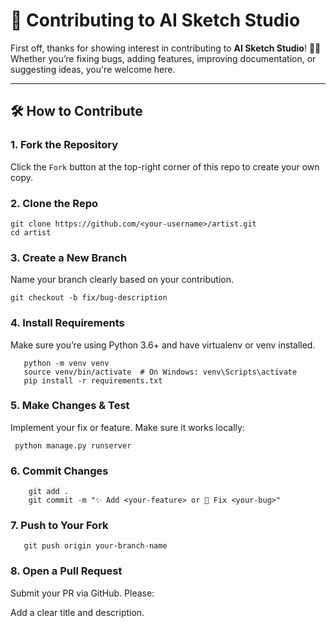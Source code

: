 # 🤝 Contributing to AI Sketch Studio

First off, thanks for showing interest in contributing to **AI Sketch Studio**! 🧠🎨  
Whether you’re fixing bugs, adding features, improving documentation, or suggesting ideas, you're welcome here.

---

## 🛠️ How to Contribute

### 1. Fork the Repository
Click the `Fork` button at the top-right corner of this repo to create your own copy.

### 2. Clone the Repo

    
    git clone https://github.com/<your-username>/artist.git
    cd artist

###  3. Create a New Branch
Name your branch clearly based on your contribution.

   
    git checkout -b fix/bug-description
### 4. Install Requirements
Make sure you’re using Python 3.6+ and have virtualenv or venv installed.

      
       python -m venv venv
       source venv/bin/activate  # On Windows: venv\Scripts\activate
       pip install -r requirements.txt
### 5. Make Changes & Test
Implement your fix or feature. Make sure it works locally:
             
     python manage.py runserver
###  6. Commit Changes
       
        git add .
        git commit -m "✨ Add <your-feature> or 🐛 Fix <your-bug>"
### 7. Push to Your Fork
      
       git push origin your-branch-name
###  8. Open a Pull Request
Submit your PR via GitHub. Please:

Add a clear title and description.

 


